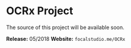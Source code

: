 # OCRx Project
The source of this project will be available soon.

**Release:** 05/2018
**Website:** `focalstudio.me/OCRx`
